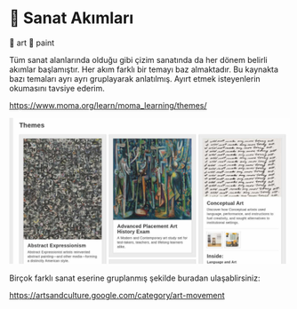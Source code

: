 # 🎨 Sanat Akımları

📎 art 📎 paint

Tüm sanat alanlarında olduğu gibi çizim sanatında da her dönem belirli akımlar başlamıştır. Her akım farklı bir temayı baz almaktadır. Bu kaynakta bazı temaları ayrı ayrı gruplayarak anlatılmış. Ayırt etmek isteyenlerin okumasını tavsiye ederim.

https://www.moma.org/learn/moma_learning/themes/

![picture](./art_movements_1.jpg)

Birçok farklı sanat eserine gruplanmış şekilde buradan ulaşablirsiniz:

<a target='_blank' rel='noopener noreferrer' href='https://artsandculture.google.com/category/art-movement'>https://artsandculture.google.com/category/art-movement</a>
